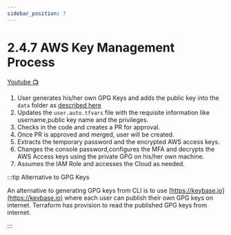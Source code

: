 ```yaml
---
sidebar_position: 7
---
```


# 2.4.7 AWS Key Management Process

[Youtube 📺](https://www.youtube.com/watch?v=Am9417a87zU&t=2855s)

1. User generates his/her own GPG Keys and adds the public key into the `data` folder as [described here](/docs/chapter2-securing-iam/aws_iam_users/generating_gpg_keys.md#-copying-the-public-gpg-key-of-terraform)
2. Updates the `user.auto.tfvars` file with the requisite information like username,public key name and the privileges.
3. Checks in the code and creates a PR for approval.
4. Once PR is approved and merged, user will be created.
5. Extracts the temporary password and the encrypted AWS access keys.
6. Changes the console password,configures the MFA and decrypts the AWS Access keys using the private GPG on his/her own machine.
7. Assumes the IAM Role and accesses the Cloud as needed.

:::tip Alternative to GPG Keys

An alternative to generating GPG keys from CLI is to use [https://keybase.io](https://keybase.io) where each user can publish their own GPG keys on internet. Terraform has provision to read the published GPG keys from internet.

:::
